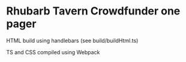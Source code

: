 # Rhubarb Tavern Crowdfunder one pager

HTML build using handlebars (see build/buildHtml.ts)

TS and CSS compiled using Webpack
